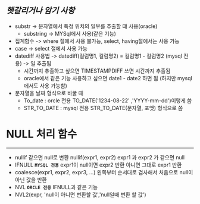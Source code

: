 ***헷갈리거나 암기 사항***
----

- substr -> 문자열에서 특정 위치의 일부를 추출할 떄 사용(oracle)
  - substring -> MYSql에서 사용(같은 기능)
- 집계함수 -> where 절에서 사용 불가능, select, having절에서는 사용 가능
- case -> select 절에서 사용 가능
- datediff 사용법 -> datediff(컬럼명1, 컬럼명2) = 컬럼명1 - 컬럼명2 (mysql 전용) -> 일 추출됨
    - 시간까지 추출하고 싶으면 TIMESTAMPDIFF 쓰면 시간까지 추출됨
  - oracle에서 같은 기능 사용하고 싶으면 date1 - date2 하면 됨 (하지만 mysql에서도 사용 가능함)
- 문자열을 날짜 형식으로 바꿀 때
  - To_date : orcle 전용 TO_DATE('1234-08-22' ,'YYYY-mm-dd')이렇게 씀
  - STR_TO_DATE : mysql 전용  STR_TO_DATE(문자열, 포맷) 형식으로 씀
# NULL 처리 함수
---

- nullif 같으면 null로 변환 nullif(expr1, expr2) expr1 과 expr2 가 같으면 null
- IFNULL **`MYSQL 전용`** expr1이 null이면 expr2 반환 아니면 그대로 expr1 반환
- coalesce(expr1, expr2, expr3, ...) 왼쪽부터 순서대로 검사해서 처음으로 null이 아닌 값을 반환
- NVL **`ORCLE 전용`** IFNULL과 같은 기능
- NVL2(expr, 'null이 아니면 변환할 값','null일때 변환 할 값')
